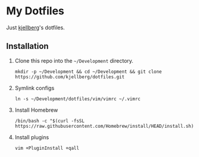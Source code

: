 # My Dotfiles

Just [kjellberg](https://github.com/kjellberg)'s dotfiles.

## Installation

1. Clone this repo into the ```~/Development``` directory.

    ```
    mkdir -p ~/Development && cd ~/Development && git clone https://github.com/kjellberg/dotfiles.git
    ```
2. Symlink configs

    ```
    ln -s ~/Development/dotfiles/vim/vimrc ~/.vimrc
    ```

3. Install Homebrew

    ```
    /bin/bash -c "$(curl -fsSL https://raw.githubusercontent.com/Homebrew/install/HEAD/install.sh)"
    ```

4. Install plugins

    ```
    vim +PluginInstall +qall
    ```
